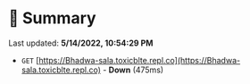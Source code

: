 # 📖 Summary
Last updated: **5/14/2022, 10:54:29 PM**

- `GET` [https://Bhadwa-sala.toxicblte.repl.co](https://Bhadwa-sala.toxicblte.repl.co) - **Down** (475ms)
